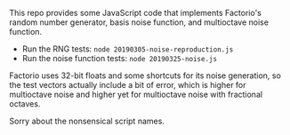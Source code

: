 This repo provides some JavaScript code that implements
Factorio's random number generator, basis noise function, and multioctave noise function.

- Run the RNG tests: ```node 20190305-noise-reproduction.js```
- Run the noise function tests: ```node 20190325-noise.js```

Factorio uses 32-bit floats and some shortcuts for its noise generation,
so the test vectors actually include a bit of error,
which is higher for multioctave noise and higher yet
for multioctave noise with fractional octaves.

Sorry about the nonsensical script names.

